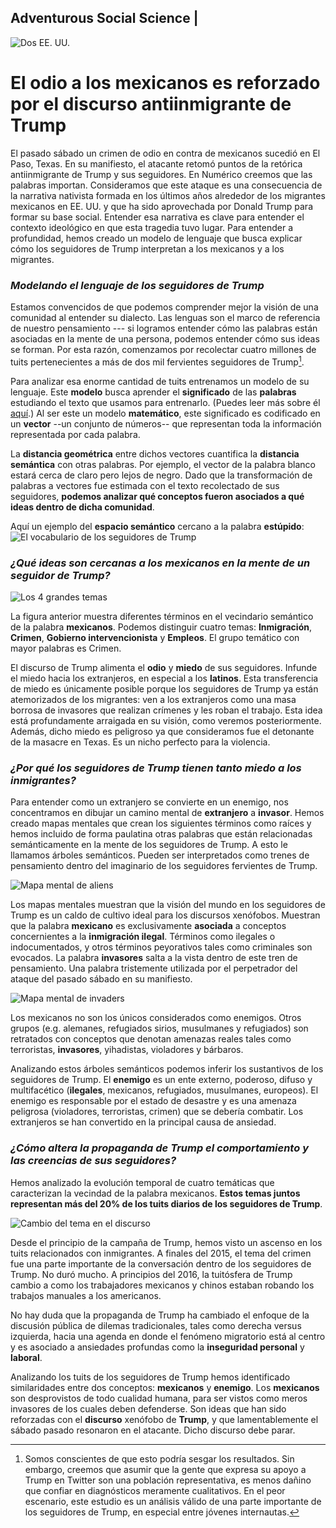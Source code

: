 ## Adventurous Social Science |
![Dos EE. UU.](/images/note_image.jpeg "Dos EE. UU.")

# El odio a los mexicanos es reforzado por el discurso antiinmigrante de Trump

El pasado sábado un crimen de odio en contra de mexicanos sucedió en El Paso, Texas. En su manifiesto, el atacante retomó puntos de la retórica antiinmigrante de Trump y sus seguidores. En Numérico creemos que las palabras importan. Consideramos que este ataque es una consecuencia de la narrativa nativista formada en los últimos años alrededor de los migrantes mexicanos en EE. UU. y que ha sido aprovechada por Donald Trump para formar su base social. Entender esa narrativa es clave para entender el contexto ideológico en que esta tragedia tuvo lugar. Para entender a profundidad, hemos creado un modelo de lenguaje que busca explicar cómo los seguidores de Trump interpretan a los mexicanos y a los migrantes.

### _Modelando el lenguaje de los seguidores de Trump_
Estamos convencidos de que podemos comprender mejor la visión de una comunidad al entender su dialecto. Las lenguas son el marco de referencia de nuestro pensamiento --- si logramos entender cómo las palabras están asociadas en la mente de una persona, podemos entender cómo sus ideas se forman. Por esta razón, comenzamos por recolectar cuatro millones de tuits pertenecientes a más de dos mil fervientes seguidores de Trump[^bignote].

[^bignote]: Somos conscientes de que esto podría sesgar los resultados. Sin embargo, creemos que asumir que la gente que expresa su apoyo a Trump en Twitter son una población representativa, es menos dañino que confiar en diagnósticos meramente cualitativos.  En el peor escenario, este estudio es un análisis válido de una parte importante de los seguidores de Trump, en especial entre jóvenes internautas.  

Para analizar esa enorme cantidad de tuits entrenamos un modelo de su lenguaje. Este **modelo** busca aprender el **significado** de las **palabras** estudiando el texto que usamos para entrenarlo. (Puedes leer más sobre él [aquí](https://en.wikipedia.org/wiki/Word2vec).) Al ser este un modelo **matemático**, este significado es codificado en un **vector** --un conjunto de números-- que representan toda la información representada por cada palabra.

La **distancia geométrica** entre dichos vectores cuantifica la **distancia semántica** con otras palabras. Por ejemplo, el vector de la palabra blanco estará cerca de claro pero lejos de negro. Dado que la transformación de palabras a vectores fue estimada con el texto recolectado de sus seguidores, **podemos analizar qué conceptos fueron asociados a qué ideas dentro de dicha comunidad**. 

Aquí un ejemplo del **espacio semántico** cercano a la palabra __estúpido__:
![El vocabulario de los seguidores de Trump](/charts/esp/png/01_stupid.png "Vocabulario de los seguidores de Trump")

### _¿Qué ideas son cercanas a los mexicanos en la mente de un seguidor de Trump?_
![Los 4 grandes temas](/charts/esp/png/02_clusters_count.png "Los 4 grandes temas")

La figura anterior muestra diferentes términos en el vecindario semántico de la palabra **mexicanos**. Podemos distinguir cuatro temas: **Inmigración**, **Crimen**, **Gobierno intervencionista** y **Empleos**. El grupo temático con mayor palabras es Crimen.

El discurso de Trump alimenta el **odio** y **miedo** de sus seguidores. Infunde el miedo hacia los extranjeros, en especial a los **latinos**. Esta transferencia de miedo es únicamente posible porque los seguidores de Trump ya están atemorizados de los migrantes: ven a los extranjeros como una masa borrosa de invasores que realizan crímenes y les roban el trabajo. Esta idea está profundamente arraigada en su visión, como veremos posteriormente. Además, dicho miedo es peligroso ya que consideramos fue el detonante de la masacre en Texas. Es un nicho perfecto para la violencia.

### _¿Por qué los seguidores de Trump tienen tanto miedo a los inmigrantes?_
Para entender como un extranjero se convierte en un enemigo, nos concentramos en dibujar un camino mental de **extranjero** a **invasor**. Hemos creado mapas mentales que crean los siguientes términos como raíces y hemos incluido de forma paulatina otras palabras que están relacionadas semánticamente en la mente de los seguidores de Trump. A esto le llamamos árboles semánticos. Pueden ser interpretados como trenes de pensamiento dentro del imaginario de los seguidores fervientes de Trump.

![Mapa mental de aliens](/charts/esp/png/03_aliens_mindmap.png "Mapa mental de aliens")

Los mapas mentales muestran que la visión del mundo en los seguidores de Trump es un caldo de cultivo ideal para los discursos xenófobos. Muestran que la palabra **__mexicano__** es exclusivamente **asociada** a conceptos concernientes a la **inmigración ilegal**. Términos como ilegales o indocumentados, y otros términos peyorativos tales como criminales son evocados. La palabra **__invasores__** salta a la vista dentro de este tren de pensamiento. Una palabra tristemente utilizada por el perpetrador del ataque del pasado sábado en su manifiesto.

![Mapa mental de invaders](/charts/esp/png/04_invaders_mindmap.png "Mapa mental de invaders")

Los mexicanos no son los únicos considerados como enemigos. Otros grupos (e.g. alemanes, refugiados sirios, musulmanes y refugiados) son retratados con conceptos que denotan amenazas reales tales como terroristas, **invasores**, yihadistas, violadores y bárbaros.

Analizando estos árboles semánticos podemos inferir los sustantivos de los seguidores de Trump. El **enemigo** es un ente externo, poderoso, difuso y multifacético (**ilegales**, mexicanos, refugiados, musulmanes, europeos). El enemigo es responsable por el estado de desastre y es una amenaza peligrosa (violadores, terroristas, crimen) que se debería combatir. Los extranjeros se han convertido en la principal causa de ansiedad.

### _¿Cómo altera la propaganda de Trump el comportamiento y las creencias de sus seguidores?_

Hemos analizado la evolución temporal de cuatro temáticas que caracterizan la vecindad de la palabra mexicanos. **Estos temas juntos representan más del 20% de los tuits diarios de los seguidores de Trump**.

![Cambio del tema en el discurso](/charts/esp/png/05_cluster_counts.png "Cambio del tema en el discurso")

Desde el principio de la campaña de Trump, hemos visto un ascenso en los tuits relacionados con inmigrantes. A finales del 2015, el tema del crimen fue una parte importante de la conversación dentro de los seguidores de Trump. No duró mucho. A principios del 2016, la tuitósfera de Trump cambio a como los trabajadores mexicanos y chinos estaban robando los trabajos manuales a los americanos.

No hay duda que la propaganda de Trump ha cambiado el enfoque de la discusión pública de dilemas tradicionales, tales como derecha versus izquierda, hacia una agenda en donde el fenómeno migratorio está al centro y es asociado a ansiedades profundas como la **inseguridad personal** y **laboral**.

Analizando los tuits de los seguidores de Trump hemos identificado similaridades entre dos conceptos: **mexicanos** y **enemigo**. Los **mexicanos** son desprovistos de todo cualidad humana, para ser vistos como meros invasores de los cuales deben defenderse. Son ideas que han sido reforzadas con el **discurso** xenófobo de **Trump**, y que lamentablemente el sábado pasado resonaron en el atacante. Dicho discurso debe parar.